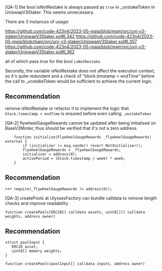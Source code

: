[QA-1]
the bool isNotRestake is always passed as `true` in _unstakeToken in UniswapV3Staker. This seems unnecessary.

There are 3 instances of usage:

https://github.com/code-423n4/2023-05-maia/blob/main/src/uni-v3-staker/UniswapV3Staker.sol#L342
https://github.com/code-423n4/2023-05-maia/blob/main/src/uni-v3-staker/UniswapV3Staker.sol#L357
https://github.com/code-423n4/2023-05-maia/blob/main/src/uni-v3-staker/UniswapV3Staker.sol#L362

all of which pass true for the bool `isNotRestake`. 

Secondly, the variable isNotRestake does not affect the execution context, so it's quite redundent and a check of "block.timstamp < endTime" before the call to _unstakeToken would be sufficient to achieve the current logic.


## Recommendation
remove isNotRestake or refactor it to implement the logic that `block.timestamp < endTime` is ensured before even calling `_unstakeToken`


[QA-2] flywheelGaugeRewards cannot be updated after being initialised on BaseV2Minter, thus should be verified that it's not a zero address.

```solidity
    function initialize(FlywheelGaugeRewards _flywheelGaugeRewards) external {
        if (initializer != msg.sender) revert NotInitializer();
        flywheelGaugeRewards = _flywheelGaugeRewards;
        initializer = address(0);
        activePeriod = (block.timestamp / week) * week;
    }
```


## Recommendation
```solidity
+++ require(_flywheelGaugeRewards != address(0));
```


[QA-3] createPools at UlyssesFactory can bundle calldata to remove length checks and improve readability.


```solidity
function createPools(ERC20[] calldata assets, uint8[][] calldata weights, address owner)
```

## Recommendation 
```
struct poolInput {
   ERC20 asset;
   uint8[] memory weights;
}

function createPools(poolInput[] calldata inputs, address owner) 
```